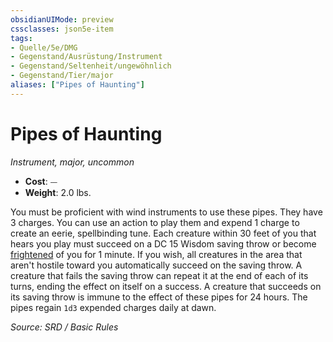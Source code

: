 ```yaml
---
obsidianUIMode: preview
cssclasses: json5e-item
tags:
- Quelle/5e/DMG
- Gegenstand/Ausrüstung/Instrument
- Gegenstand/Seltenheit/ungewöhnlich
- Gegenstand/Tier/major
aliases: ["Pipes of Haunting"]
---
```

# Pipes of Haunting
*Instrument, major, uncommon*  

- **Cost**: ⏤
- **Weight**: 2.0 lbs.

You must be proficient with wind instruments to use these pipes. They have 3 charges. You can use an action to play them and expend 1 charge to create an eerie, spellbinding tune. Each creature within 30 feet of you that hears you play must succeed on a DC 15 Wisdom saving throw or become [frightened](rules/conditions.md#frightened) of you for 1 minute. If you wish, all creatures in the area that aren't hostile toward you automatically succeed on the saving throw. A creature that fails the saving throw can repeat it at the end of each of its turns, ending the effect on itself on a success. A creature that succeeds on its saving throw is immune to the effect of these pipes for 24 hours. The pipes regain `1d3` expended charges daily at dawn.

*Source: SRD / Basic Rules*